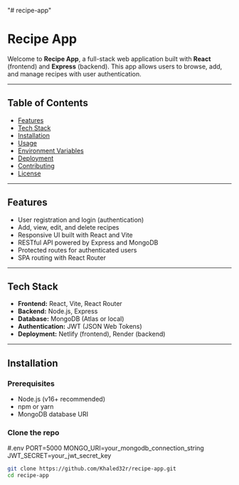 "# recipe-app" 
# Recipe App

Welcome to **Recipe App**, a full-stack web application built with **React** (frontend) and **Express** (backend). This app allows users to browse, add, and manage recipes with user authentication.

---

## Table of Contents

- [Features](#features)
- [Tech Stack](#tech-stack)
- [Installation](#installation)
- [Usage](#usage)
- [Environment Variables](#environment-variables)
- [Deployment](#deployment)
- [Contributing](#contributing)
- [License](#license)

---

## Features

- User registration and login (authentication)
- Add, view, edit, and delete recipes
- Responsive UI built with React and Vite
- RESTful API powered by Express and MongoDB
- Protected routes for authenticated users
- SPA routing with React Router

---

## Tech Stack

- **Frontend:** React, Vite, React Router
- **Backend:** Node.js, Express
- **Database:** MongoDB (Atlas or local)
- **Authentication:** JWT (JSON Web Tokens)
- **Deployment:** Netlify (frontend), Render (backend)

---

## Installation

### Prerequisites

- Node.js (v16+ recommended)
- npm or yarn
- MongoDB database URI

### Clone the repo
#.env
PORT=5000
MONGO_URI=your_mongodb_connection_string
JWT_SECRET=your_jwt_secret_key

```bash
git clone https://github.com/Khaled32r/recipe-app.git
cd recipe-app



